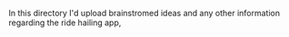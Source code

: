 In this directory I'd upload brainstromed ideas and any other information regarding the ride hailing app,
